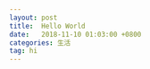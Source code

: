 ```yaml
---
layout: post
title:  Hello World
date:   2018-11-10 01:03:00 +0800
categories: 生活
tag: hi
---
```



